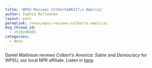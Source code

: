 ```yaml
---
title: 'WPSU Reviews Colbert&#8217;s America'
author: Sophia McClennen
layout: post
permalink: /news/wpsu-reviews-colberts-america/
dsq_thread_id:
  - 1510246603
categories:
  - News
---
```

Daniel Mallinson reviews *Colbert’s America: Satire and Democracy* for WPSU, our local NPR affiliate. Listen in [here][1].

 [1]: http://wpsu.org/radio/single_entry/LL-4745/bookmark